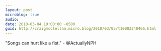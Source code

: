```yaml
---
layout: post
microblog: true
audio: 
date: 2010-03-04 19:00:00 -0500
guid: http://craigmcclellan.micro.blog/2010/03/05/t10003240466.html
---
```

"Songs can hurt like a fist." -  @ActuallyNPH
